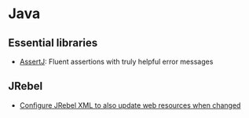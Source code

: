 # Java

## Essential libraries

* [AssertJ](https://assertj.github.io/doc/): Fluent assertions with truly helpful error messages

## JRebel

* [Configure JRebel XML to also update web resources when changed](https://manuals.jrebel.com/jrebel/standalone/config.html#war-configuration)
